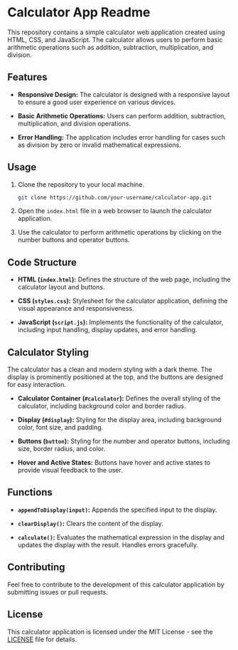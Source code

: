 # Calculator App Readme

This repository contains a simple calculator web application created using HTML, CSS, and JavaScript. The calculator allows users to perform basic arithmetic operations such as addition, subtraction, multiplication, and division.

## Features

- **Responsive Design:** The calculator is designed with a responsive layout to ensure a good user experience on various devices.
  
- **Basic Arithmetic Operations:** Users can perform addition, subtraction, multiplication, and division operations.

- **Error Handling:** The application includes error handling for cases such as division by zero or invalid mathematical expressions.

## Usage

1. Clone the repository to your local machine.

    ```bash
    git clone https://github.com/your-username/calculator-app.git
    ```

2. Open the `index.html` file in a web browser to launch the calculator application.

3. Use the calculator to perform arithmetic operations by clicking on the number buttons and operator buttons.

## Code Structure

- **HTML (`index.html`):** Defines the structure of the web page, including the calculator layout and buttons.

- **CSS (`styles.css`):** Stylesheet for the calculator application, defining the visual appearance and responsiveness.

- **JavaScript (`script.js`):** Implements the functionality of the calculator, including input handling, display updates, and error handling.

## Calculator Styling

The calculator has a clean and modern styling with a dark theme. The display is prominently positioned at the top, and the buttons are designed for easy interaction.

- **Calculator Container (`#calculator`):** Defines the overall styling of the calculator, including background color and border radius.

- **Display (`#display`):** Styling for the display area, including background color, font size, and padding.

- **Buttons (`button`):** Styling for the number and operator buttons, including size, border radius, and color.

- **Hover and Active States:** Buttons have hover and active states to provide visual feedback to the user.

## Functions

- **`appendToDisplay(input)`:** Appends the specified input to the display.

- **`clearDisplay()`:** Clears the content of the display.

- **`calculate()`:** Evaluates the mathematical expression in the display and updates the display with the result. Handles errors gracefully.

## Contributing

Feel free to contribute to the development of this calculator application by submitting issues or pull requests.

## License

This calculator application is licensed under the MIT License - see the [LICENSE](LICENSE) file for details.
